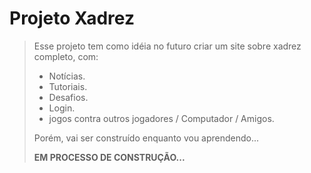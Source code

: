# Projeto Xadrez

> Esse projeto tem como idéia no futuro criar um site sobre xadrez completo, com:
> - Notícias.
> - Tutoriais.
> - Desafios.
> - Login.
> - jogos contra outros jogadores / Computador / Amigos.
> 
> Porém, vai ser construído enquanto vou aprendendo...
> 
> __EM PROCESSO DE CONSTRUÇÃO...__
